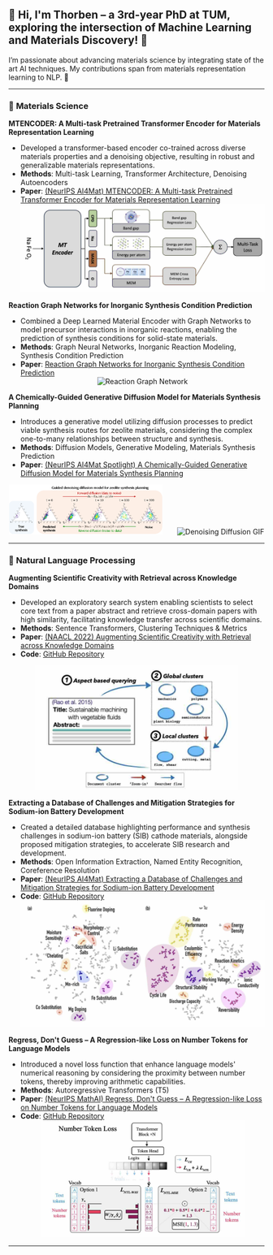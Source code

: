 ## 👋 Hi, I'm Thorben – a 3rd-year PhD at TUM, exploring the intersection of Machine Learning and Materials Discovery! 🚀  

I’m passionate about advancing materials science by integrating state of the art AI techniques. My contributions span from materials representation learning to NLP. 🌟  

---
### 🧪 **Materials Science**

**MTENCODER: A Multi-task Pretrained Transformer Encoder for Materials Representation Learning**  
- Developed a transformer-based encoder co-trained across diverse materials properties and a denoising objective, resulting in robust and generalizable materials representations.
- **Methods**: Multi-task Learning, Transformer Architecture, Denoising Autoencoders
- **Paper**: [(NeurIPS AI4Mat) MTENCODER: A Multi-task Pretrained Transformer Encoder for Materials Representation Learning](https://openreview.net/pdf?id=wug7i3O7y1) 
  <div align="center">
    <img src="mtencoder.jpg" alt="MTENCODER" width="600"/>
  </div>

**Reaction Graph Networks for Inorganic Synthesis Condition Prediction**  
- Combined a Deep Learned Material Encoder with Graph Networks to model precursor interactions in inorganic reactions, enabling the prediction of synthesis conditions for solid-state materials.
- **Methods**: Graph Neural Networks, Inorganic Reaction Modeling, Synthesis Condition Prediction
- **Paper**: [Reaction Graph Networks for Inorganic Synthesis Condition Prediction](https://openreview.net/forum?id=VGsXQOTs1E)
  <div align="center">
    <img src="reaction_graph_network.jpg" alt="Reaction Graph Network" width="600"/>
  </div>

**A Chemically-Guided Generative Diffusion Model for Materials Synthesis Planning**  
- Introduces a generative model utilizing diffusion processes to predict viable synthesis routes for zeolite materials, considering the complex one-to-many relationships between structure and synthesis.
- **Methods**: Diffusion Models, Generative Modeling, Materials Synthesis Prediction
- **Paper**: [(NeurIPS AI4Mat Spotlight) A Chemically-Guided Generative Diffusion Model for Materials Synthesis Planning](https://openreview.net/pdf?id=hy39qxU6CQ)
  
<div align="center">
  <img src="denoising_diffusion.png" alt="Denoising Diffusion PNG" width="60%" style="margin-right: 5%;">
  <img src="denoising_diffusion.gif" alt="Denoising Diffusion GIF" width="15%">
</div>
  
---
### 📖 **Natural Language Processing**

**Augmenting Scientific Creativity with Retrieval across Knowledge Domains**  
- Developed an exploratory search system enabling scientists to select core text from a paper abstract and retrieve cross-domain papers with high similarity, facilitating knowledge transfer across scientific domains.  
- **Methods**: Sentence Transformers, Clustering Techniques & Metrics  
- **Paper**: [(NAACL 2022) Augmenting Scientific Creativity with Retrieval across Knowledge Domains](https://arxiv.org/pdf/2206.01328)  
- **Code**: [GitHub Repository](https://github.com/olivettigroup/cross-domain-exploration)  
<div align="center">
  <img src="scientific_creativity.jpg" alt="Scientific Creativity" width="400"/>
</div>

**Extracting a Database of Challenges and Mitigation Strategies for Sodium-ion Battery Development**  
- Created a detailed database highlighting performance and synthesis challenges in sodium-ion battery (SIB) cathode materials, alongside proposed mitigation strategies, to accelerate SIB research and development.
- **Methods**: Open Information Extraction, Named Entity Recognition, Coreference Resolution 
- **Paper**: [(NeurIPS AI4Mat) Extracting a Database of Challenges and Mitigation Strategies for Sodium-ion Battery Development](https://openreview.net/pdf?id=3GiwwOJ1be)  
- **Code**: [GitHub Repository](https://github.com/olivettigroup/NLP4SIB)  
  <div align="center">
    <img src="sib_cluster.jpg" alt="SIB Challenges" width="600"/>
  </div> 

**Regress, Don't Guess – A Regression-like Loss on Number Tokens for Language Models**  
- Introduced a novel loss function that enhance language models' numerical reasoning by considering the proximity between number tokens, thereby improving arithmetic capabilities.  
- **Methods**: Autoregressive Transformers (T5) 
- **Paper**: [(NeurIPS MathAI) Regress, Don't Guess – A Regression-like Loss on Number Tokens for Language Models](https://arxiv.org/pdf/2411.02083)  
- **Code**: [GitHub Repository](https://github.com/tum-ai/number-token-loss)  
  <div align="center">
    <img src="ntl.jpg" alt="Regression-like Loss on Number Tokens" width="400"/>
  </div>

---

